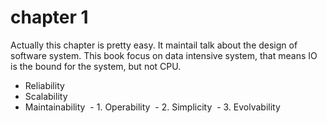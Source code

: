 # chapter 1
Actually this chapter is pretty easy. It maintail talk about the design of software system.
This book focus on data intensive system, that means IO is the bound for the system, but not CPU.

- Reliability
- Scalability
- Maintainability
&nbsp;- 1. Operability
&nbsp;- 2. Simplicity
&nbsp;- 3. Evolvability

